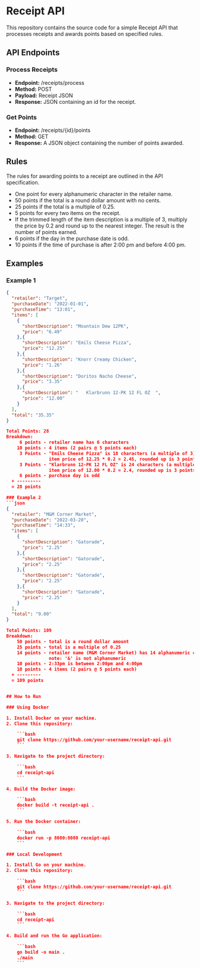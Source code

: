 # Receipt API

This repository contains the source code for a simple Receipt API that processes receipts and awards points based on specified rules.

## API Endpoints

### Process Receipts

- **Endpoint:** /receipts/process
- **Method:** POST
- **Payload:** Receipt JSON
- **Response:** JSON containing an id for the receipt.

### Get Points

- **Endpoint:** /receipts/{id}/points
- **Method:** GET
- **Response:** A JSON object containing the number of points awarded.

## Rules

The rules for awarding points to a receipt are outlined in the API specification.

- One point for every alphanumeric character in the retailer name.
- 50 points if the total is a round dollar amount with no cents.
- 25 points if the total is a multiple of 0.25.
- 5 points for every two items on the receipt.
- If the trimmed length of the item description is a multiple of 3, multiply the price by 0.2 and round up to the nearest integer. The result is the number of points earned.
- 6 points if the day in the purchase date is odd.
- 10 points if the time of purchase is after 2:00 pm and before 4:00 pm.

## Examples

### Example 1

```json
{
  "retailer": "Target",
  "purchaseDate": "2022-01-01",
  "purchaseTime": "13:01",
  "items": [
    {
      "shortDescription": "Mountain Dew 12PK",
      "price": "6.49"
    },{
      "shortDescription": "Emils Cheese Pizza",
      "price": "12.25"
    },{
      "shortDescription": "Knorr Creamy Chicken",
      "price": "1.26"
    },{
      "shortDescription": "Doritos Nacho Cheese",
      "price": "3.35"
    },{
      "shortDescription": "   Klarbrunn 12-PK 12 FL OZ  ",
      "price": "12.00"
    }
  ],
  "total": "35.35"
}

Total Points: 28
Breakdown:
     6 points - retailer name has 6 characters
    10 points - 4 items (2 pairs @ 5 points each)
     3 Points - "Emils Cheese Pizza" is 18 characters (a multiple of 3)
                item price of 12.25 * 0.2 = 2.45, rounded up is 3 points
     3 Points - "Klarbrunn 12-PK 12 FL OZ" is 24 characters (a multiple of 3)
                item price of 12.00 * 0.2 = 2.4, rounded up is 3 points
     6 points - purchase day is odd
  + ---------
  = 28 points

### Example 2
```json
{
  "retailer": "M&M Corner Market",
  "purchaseDate": "2022-03-20",
  "purchaseTime": "14:33",
  "items": [
    {
      "shortDescription": "Gatorade",
      "price": "2.25"
    },{
      "shortDescription": "Gatorade",
      "price": "2.25"
    },{
      "shortDescription": "Gatorade",
      "price": "2.25"
    },{
      "shortDescription": "Gatorade",
      "price": "2.25"
    }
  ],
  "total": "9.00"
}

Total Points: 109
Breakdown:
    50 points - total is a round dollar amount
    25 points - total is a multiple of 0.25
    14 points - retailer name (M&M Corner Market) has 14 alphanumeric characters
                note: '&' is not alphanumeric
    10 points - 2:33pm is between 2:00pm and 4:00pm
    10 points - 4 items (2 pairs @ 5 points each)
  + ---------
  = 109 points


## How to Run

### Using Docker

1. Install Docker on your machine.
2. Clone this repository:

    ```bash
    git clone https://github.com/your-username/receipt-api.git
    ```

3. Navigate to the project directory:

    ```bash
    cd receipt-api
    ```

4. Build the Docker image:

    ```bash
    docker build -t receipt-api .
    ```

5. Run the Docker container:

    ```bash
    docker run -p 8080:8080 receipt-api
    ```

### Local Development

1. Install Go on your machine.
2. Clone this repository:

    ```bash
    git clone https://github.com/your-username/receipt-api.git
    ```

3. Navigate to the project directory:

    ```bash
    cd receipt-api
    ```

4. Build and run the Go application:

    ```bash
    go build -o main .
    ./main
    ```

